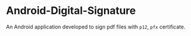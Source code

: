# Android-Digital-Signature
An Android application developed to sign pdf files with `p12`, `pfx` certificate.
